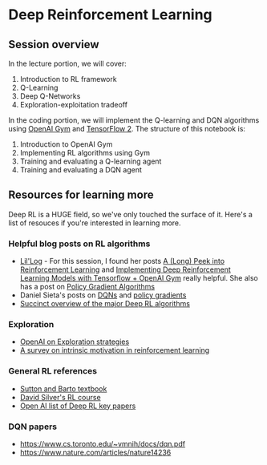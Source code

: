 # Deep Reinforcement Learning

## Session overview

In the lecture portion, we will cover:

1. Introduction to RL framework
2. Q-Learning
3. Deep Q-Networks
4. Exploration-exploitation tradeoff


In the coding portion, we will implement the Q-learning and DQN algorithms using [OpenAI Gym](https://gym.openai.com/docs/) and [TensorFlow 2](https://www.tensorflow.org/guide). 
The structure of this notebook is:

1. Introduction to OpenAI Gym
2. Implementing RL algorithms using Gym
3. Training and evaluating a Q-learning agent
4. Training and evaluating a DQN agent


## Resources for learning more

Deep RL is a HUGE field, so we've only touched the surface of it. Here's a list of resouces if you're interested in learning more.


### Helpful blog posts on RL algorithms
- [Lil'Log](https://lilianweng.github.io/lil-log/archive.html) - For this session, I found her posts [A (Long) Peek into Reinforcement Learning](https://lilianweng.github.io/lil-log/2018/02/19/a-long-peek-into-reinforcement-learning.html) and [Implementing Deep Reinforcement Learning Models with Tensorflow + OpenAI Gym](https://lilianweng.github.io/lil-log/2018/05/05/implementing-deep-reinforcement-learning-models.html) really helpful. She also has a post on [Policy Gradient Algorithms](https://lilianweng.github.io/lil-log/2018/04/08/policy-gradient-algorithms.html)
- Daniel Sieta's posts on [DQNs](https://danieltakeshi.github.io/2016/12/01/going-deeper-into-reinforcement-learning-understanding-dqn/) and [policy gradients](https://danieltakeshi.github.io/2017/03/28/going-deeper-into-reinforcement-learning-fundamentals-of-policy-gradients/)
- [Succinct overview of the major Deep RL algorithms](https://towardsdatascience.com/getting-just-the-gist-of-deep-rl-algorithms-dbffbfdf0dec)

### Exploration
- [OpenAI on Exploration strategies](https://spinningup.openai.com/en/latest/spinningup/keypapers.html#exploration)
- [A survey on intrinsic motivation in reinforcement learning](https://arxiv.org/pdf/1908.06976.pdf)

### General RL references
- [Sutton and Barto textbook](http://www.andrew.cmu.edu/course/10-703/textbook/BartoSutton.pdf)
- [David Silver's RL course](https://www.davidsilver.uk/teaching/)
- [Open AI list of Deep RL key papers](https://spinningup.openai.com/en/latest/spinningup/keypapers.html#)

### DQN papers
- https://www.cs.toronto.edu/~vmnih/docs/dqn.pdf
- https://www.nature.com/articles/nature14236


